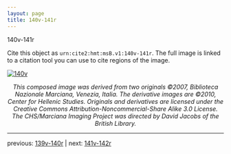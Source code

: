```yaml
---
layout: page
title: 140v-141r
---
```


140v-141r

Cite this object as `urn:cite2:hmt:msB.v1:140v-141r`. The full image is linked to a citation tool you can use to cite regions of the image.

[![140v](http://www.homermultitext.org/iipsrv?IIIF=/project/homer/pyramidal/deepzoom/hmt/vbbifolio/v1/vb_140v_141r.tif/full/800,/0/default.jpg)](http://www.homermultitext.org/ict2/?urn=urn:cite2:hmt:vbbifolio.v1:vb_140v_141r) 

<p style="text-align: center; font-style: italic;">This composed image was derived from two originals ©2007, Biblioteca Nazionale Marciana, Venezia, Italia. The derivative images are ©2010, Center for Hellenic Studies. Originals and derivatives are licensed under the Creative Commons Attribution-Noncommercial-Share Alike 3.0 License. The CHS/Marciana Imaging Project was directed by David Jacobs of the British Library.</p>

---

previous: [139v-140r](../139v-140r/) | next: [141v-142r](../141v-142r/)